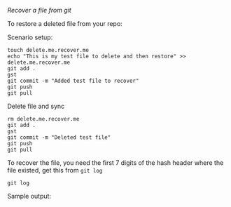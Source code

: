 *Recover a file from git*

To restore a deleted file from your repo:

Scenario setup:

```
touch delete.me.recover.me
echo "This is my test file to delete and then restore" >> delete.me.recover.me
git add .
gst
git commit -m "Added test file to recover"
git push
git pull
```

Delete file and sync

```
rm delete.me.recover.me
git add .
gst
git commit -m "Deleted test file"
git push
git pull
```

To recover the file, you need the first 7 digits of the hash header where the file existed, get this from `git log`

```
git log
```

Sample output:

